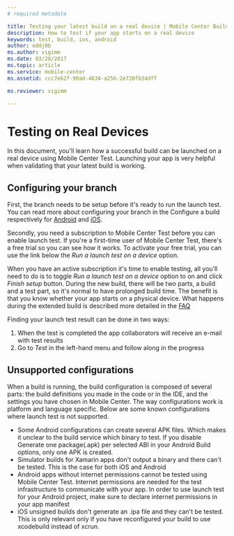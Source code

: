 ```yaml
---
# required metadata

title: Testing your latest build on a real device | Mobile Center Build
description: How to test if your app starts on a real device
keywords: test, build, ios, android
author: oddj0b
ms.author: vigimm
ms.date: 03/28/2017
ms.topic: article
ms.service: mobile-center
ms.assetid: ccc7e62f-90ad-4634-a25b-2e720fb34dff 

ms.reviewer: vigimm

---
```


# Testing on Real Devices
In this document, you'll learn how a successful build can be launched on a real device using Mobile Center Test. Launching your app is very helpful when validating that your latest build is working.

## Configuring your branch
First, the branch needs to be setup before it's ready to run the launch test. You can read more about configuring your branch in the Configure a build respectively for [Android](android/first-build/index.md) and [iOS](ios/first-build/index.md).

Secondly, you need a subscription to Mobile Center Test before you can enable launch test. If you're a first-time user of Mobile Center Test, there's a free trial so you can see how it works. To activate your free trial, you can use the link below the _Run a launch test on a device_ option.

When you have an active subscription it's time to enable testing, all you’ll need to do is to toggle _Run a launch test on a device_ option to on and click _Finish setup_ button. During the new build, there will be two parts, a build and a test part, so it's normal to have prolonged build time. The benefit is that you know whether your app starts on a physical device. What happens during the extended build is described more detailed in the [FAQ](faq.md#why-do-i-get-an-extended-build-time-when-run-launch-test-on-a-device-is-enabled)

Finding your launch test result can be done in two ways: 

1. When the test is completed the app collaborators will receive an e-mail with test results 
2. Go to _Test_ in the left-hand menu and follow along in the progress

## Unsupported configurations
When a build is running, the build configuration is composed of several parts: the build definitions you made in the code or in the IDE, and the settings you have chosen in Mobile Center. The way configurations work is platform and language specific. Below are some known configurations where launch test is not supported.

* Some Android configurations can create several APK files. Which makes it unclear to the build service which binary to test. If you disable Generate one package(.apk) per selected ABI in your Android Build options, only one APK is created.
* Simulator builds for Xamarin apps don't output a binary and there can't be tested. This is the case for both iOS and Android
* Android apps without internet permissions cannot be tested using Mobile Center Test. Internet permissions are needed for the test infrastructure to communicate with your app. In order to use launch test for your Android project, make sure to declare internet permissions in your app manifest
* iOS unsigned builds don't generate an .ipa file and they can't be tested. This is only relevant only if you have reconfigured your build to use xcodebuild instead of xcrun.
